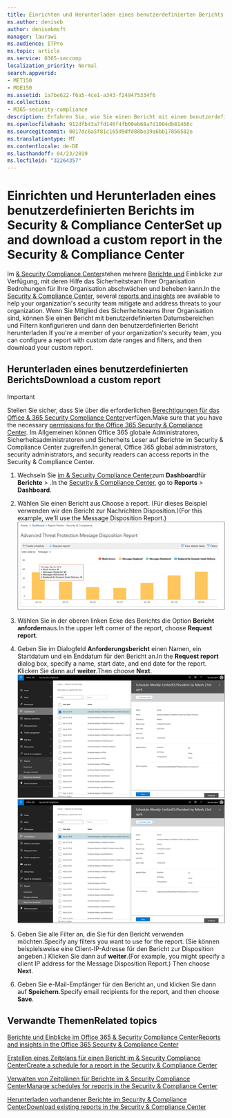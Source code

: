 ```yaml
---
title: Einrichten und Herunterladen eines benutzerdefinierten Berichts im Security &amp; Compliance Center
ms.author: deniseb
author: denisebmsft
manager: laurawi
ms.audience: ITPro
ms.topic: article
ms.service: O365-seccomp
localization_priority: Normal
search.appverid:
- MET150
- MOE150
ms.assetid: 1a7be622-f6a5-4ce1-a343-f249475334f6
ms.collection:
- M365-security-compliance
description: Erfahren Sie, wie Sie einen Bericht mit einem benutzerdefinierten Datumsbereich einrichten und herunterladen und im &amp; Security Compliance Center filtern.
ms.openlocfilehash: 912dfb43a7fd146f4fb00eb68a7d1004db81466c
ms.sourcegitcommit: 0017dc6a5f81c165d9dfd88be39a6bb17856582e
ms.translationtype: MT
ms.contentlocale: de-DE
ms.lasthandoff: 04/23/2019
ms.locfileid: "32264357"
---
```

# <a name="set-up-and-download-a-custom-report-in-the-security-amp-compliance-center"></a><span data-ttu-id="9b460-103">Einrichten und Herunterladen eines benutzerdefinierten Berichts im Security &amp; Compliance Center</span><span class="sxs-lookup"><span data-stu-id="9b460-103">Set up and download a custom report in the Security &amp; Compliance Center</span></span>

<span data-ttu-id="9b460-104">Im [ &amp; Security Compliance Center](https://protection.office.com)stehen mehrere [Berichte und](reports-and-insights-in-security-and-compliance.md) Einblicke zur Verfügung, mit deren Hilfe das Sicherheitsteam Ihrer Organisation Bedrohungen für Ihre Organisation abschwächen und beheben kann.</span><span class="sxs-lookup"><span data-stu-id="9b460-104">In the [Security &amp; Compliance Center](https://protection.office.com), several [reports and insights](reports-and-insights-in-security-and-compliance.md) are available to help your organization's security team mitigate and address threats to your organization.</span></span> <span data-ttu-id="9b460-105">Wenn Sie Mitglied des Sicherheitsteams Ihrer Organisation sind, können Sie einen Bericht mit benutzerdefinierten Datumsbereichen und Filtern konfigurieren und dann den benutzerdefinierten Bericht herunterladen.</span><span class="sxs-lookup"><span data-stu-id="9b460-105">If you're a member of your organization's security team, you can configure a report with custom date ranges and filters, and then download your custom report.</span></span> 
  
## <a name="download-a-custom-report"></a><span data-ttu-id="9b460-106">Herunterladen eines benutzerdefinierten Berichts</span><span class="sxs-lookup"><span data-stu-id="9b460-106">Download a custom report</span></span>

> [!IMPORTANT]
> <span data-ttu-id="9b460-107">Stellen Sie sicher, dass Sie über die erforderlichen [Berechtigungen für das Office &amp; 365 Security Compliance Center](permissions-in-the-security-and-compliance-center.md)verfügen.</span><span class="sxs-lookup"><span data-stu-id="9b460-107">Make sure that you have the necessary [permissions for the Office 365 Security &amp; Compliance Center](permissions-in-the-security-and-compliance-center.md).</span></span> <span data-ttu-id="9b460-108">Im Allgemeinen können Office 365 globale Administratoren, Sicherheitsadministratoren und Sicherheits Leser auf Berichte im Security &amp; Compliance Center zugreifen.</span><span class="sxs-lookup"><span data-stu-id="9b460-108">In general, Office 365 global administrators, security administrators, and security readers can access reports in the Security &amp; Compliance Center.</span></span> 
  
1. <span data-ttu-id="9b460-109">Wechseln Sie [im &amp; Security Compliance Center](https://protection.office.com)zum **Dashboard**für **Berichte** \> .</span><span class="sxs-lookup"><span data-stu-id="9b460-109">In the [Security &amp; Compliance Center](https://protection.office.com), go to **Reports** \> **Dashboard**.</span></span>
    
2. <span data-ttu-id="9b460-110">Wählen Sie einen Bericht aus.</span><span class="sxs-lookup"><span data-stu-id="9b460-110">Choose a report.</span></span> <span data-ttu-id="9b460-111">(Für dieses Beispiel verwenden wir den Bericht zur Nachrichten Disposition.)</span><span class="sxs-lookup"><span data-stu-id="9b460-111">(For this example, we'll use the Message Disposition Report.)</span></span><br/>![Bericht zum Herunterladen eines Berichts anfordern](media/b566925d-b9d9-453d-9bdd-f2637c7ba140.png)
  
3. <span data-ttu-id="9b460-113">Wählen Sie in der oberen linken Ecke des Berichts die Option **Bericht anfordern**aus.</span><span class="sxs-lookup"><span data-stu-id="9b460-113">In the upper left corner of the report, choose **Request report**.</span></span>
    
4. <span data-ttu-id="9b460-114">Geben Sie im Dialogfeld **Anforderungsbericht** einen Namen, ein Startdatum und ein Enddatum für den Bericht an.</span><span class="sxs-lookup"><span data-stu-id="9b460-114">In the **Request report** dialog box, specify a name, start date, and end date for the report.</span></span> <span data-ttu-id="9b460-115">Klicken Sie dann auf **weiter**.</span><span class="sxs-lookup"><span data-stu-id="9b460-115">Then choose **Next**.</span></span><br/><span data-ttu-id="9b460-116">![Wählen Sie im &amp; Security Compliance Center Berichte \> zum Herunterladen aus.](media/65e625f5-c98c-49fc-9c1f-8c80ec8308fd.png)</span><span class="sxs-lookup"><span data-stu-id="9b460-116">![In the Security &amp; Compliance Center, choose Reports \> Reports for download](media/65e625f5-c98c-49fc-9c1f-8c80ec8308fd.png)</span></span>
  
5. <span data-ttu-id="9b460-117">Geben Sie alle Filter an, die Sie für den Bericht verwenden möchten.</span><span class="sxs-lookup"><span data-stu-id="9b460-117">Specify any filters you want to use for the report.</span></span> <span data-ttu-id="9b460-118">(Sie können beispielsweise eine Client-IP-Adresse für den Bericht zur Disposition angeben.) Klicken Sie dann auf **weiter**.</span><span class="sxs-lookup"><span data-stu-id="9b460-118">(For example, you might specify a client IP address for the Message Disposition Report.) Then choose **Next**.</span></span>
    
6. <span data-ttu-id="9b460-119">Geben Sie e-Mail-Empfänger für den Bericht an, und klicken Sie dann auf **Speichern**.</span><span class="sxs-lookup"><span data-stu-id="9b460-119">Specify email recipients for the report, and then choose **Save**.</span></span>
    
## <a name="related-topics"></a><span data-ttu-id="9b460-120">Verwandte Themen</span><span class="sxs-lookup"><span data-stu-id="9b460-120">Related topics</span></span>

[<span data-ttu-id="9b460-121">Berichte und Einblicke im Office 365 &amp; Security Compliance Center</span><span class="sxs-lookup"><span data-stu-id="9b460-121">Reports and insights in the Office 365 Security &amp; Compliance Center</span></span>](reports-and-insights-in-security-and-compliance.md)
  
[<span data-ttu-id="9b460-122">Erstellen eines Zeitplans für einen Bericht im &amp; Security Compliance Center</span><span class="sxs-lookup"><span data-stu-id="9b460-122">Create a schedule for a report in the Security &amp; Compliance Center</span></span>](create-a-schedule-for-a-report.md)
  
[<span data-ttu-id="9b460-123">Verwalten von Zeitplänen für Berichte im &amp; Security Compliance Center</span><span class="sxs-lookup"><span data-stu-id="9b460-123">Manage schedules for reports in the Security &amp; Compliance Center</span></span>](manage-schedules-for-multiple-reports.md)
  
[<span data-ttu-id="9b460-124">Herunterladen vorhandener Berichte im Security &amp; Compliance Center</span><span class="sxs-lookup"><span data-stu-id="9b460-124">Download existing reports in the Security &amp; Compliance Center</span></span>](download-existing-reports.md)
  

